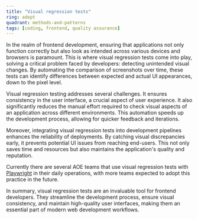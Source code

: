 ```yaml
---
title: "Visual regression tests"
ring: adopt
quadrant: methods-and-patterns
tags: [coding, frontend, quality assurance]
---
```


In the realm of frontend development, ensuring that applications not only function correctly but also look as intended across various devices and browsers is paramount. This is where visual regression tests come into play, solving a critical problem faced by developers: detecting unintended visual changes. By automating the comparison of screenshots over time, these tests can identify differences between expected and actual UI appearances, down to the pixel level.

Visual regression testing addresses several challenges. It ensures consistency in the user interface, a crucial aspect of user experience. It also significantly reduces the manual effort required to check visual aspects of an application across different environments. This automation speeds up the development process, allowing for quicker feedback and iterations.

Moreover, integrating visual regression tests into development pipelines enhances the reliability of deployments. By catching visual discrepancies early, it prevents potential UI issues from reaching end-users. This not only saves time and resources but also maintains the application's quality and reputation.

Currently there are several AOE teams that use visual regression tests with [Playwright](../tools/playwright.html) in their daily operations, with more teams expected to adopt this practice in the future.

In summary, visual regression tests are an invaluable tool for frontend developers. They streamline the development process, ensure visual consistency, and maintain high-quality user interfaces, making them an essential part of modern web development workflows.
